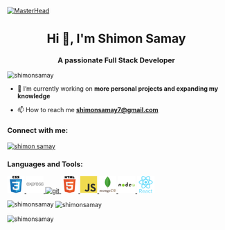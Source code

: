 [![MasterHead](https://miro.medium.com/max/1400/0*FGD6BUzzZs1VJLuY.gif)](https://github.com/ShimonSamay)
<h1 align="center">Hi 👋, I'm Shimon Samay</h1>
<h3 align="center">A passionate Full Stack Developer</h3>
<!-- <img align="right" alt="coding" width="400" src="https://cdn.dribbble.com/users/1059583/screenshots/4171367/coding-freak.gif"> -->
<p align="left"> <img src="https://komarev.com/ghpvc/?username=shimonsamay&label=Profile%20views&color=0e75b6&style=flat" alt="shimonsamay" /> </p>

- 🔭 I’m currently working on **more personal projects and expanding my knowledge**

- 📫 How to reach me **shimonsamay7@gmail.com**

<h3 align="left">Connect with me:</h3>
<p align="left">
<a href="https://linkedin.com/in/shimon samay" target="blank"><img align="center" src="https://raw.githubusercontent.com/rahuldkjain/github-profile-readme-generator/master/src/images/icons/Social/linked-in-alt.svg" alt="shimon samay" height="30" width="40" /></a>
</p>

<h3 align="left">Languages and Tools:</h3>
<p align="left"> <a href="https://www.w3schools.com/css/" target="_blank" rel="noreferrer"> <img src="https://raw.githubusercontent.com/devicons/devicon/master/icons/css3/css3-original-wordmark.svg" alt="css3" width="40" height="40"/> </a> <a href="https://expressjs.com" target="_blank" rel="noreferrer"> <img src="https://raw.githubusercontent.com/devicons/devicon/master/icons/express/express-original-wordmark.svg" alt="express" width="40" height="40"/> </a> <a href="https://git-scm.com/" target="_blank" rel="noreferrer"> <img src="https://www.vectorlogo.zone/logos/git-scm/git-scm-icon.svg" alt="git" width="40" height="40"/> </a> <a href="https://www.w3.org/html/" target="_blank" rel="noreferrer"> <img src="https://raw.githubusercontent.com/devicons/devicon/master/icons/html5/html5-original-wordmark.svg" alt="html5" width="40" height="40"/> </a> <a href="https://developer.mozilla.org/en-US/docs/Web/JavaScript" target="_blank" rel="noreferrer"> <img src="https://raw.githubusercontent.com/devicons/devicon/master/icons/javascript/javascript-original.svg" alt="javascript" width="40" height="40"/> </a> <a href="https://www.mongodb.com/" target="_blank" rel="noreferrer"> <img src="https://raw.githubusercontent.com/devicons/devicon/master/icons/mongodb/mongodb-original-wordmark.svg" alt="mongodb" width="40" height="40"/> </a> <a href="https://nodejs.org" target="_blank" rel="noreferrer"> <img src="https://raw.githubusercontent.com/devicons/devicon/master/icons/nodejs/nodejs-original-wordmark.svg" alt="nodejs" width="40" height="40"/> </a> <a href="https://reactjs.org/" target="_blank" rel="noreferrer"> <img src="https://raw.githubusercontent.com/devicons/devicon/master/icons/react/react-original-wordmark.svg" alt="react" width="40" height="40"/> </a> </p>

<p><img align="left" src="https://github-readme-stats.vercel.app/api/top-langs?username=shimonsamay&show_icons=true&locale=en&layout=compact" alt="shimonsamay" /></p>

<p>&nbsp;<img align="center" src="https://github-readme-stats.vercel.app/api?username=shimonsamay&show_icons=true&locale=en" alt="shimonsamay" /></p>

<p><img align="center" src="https://github-readme-streak-stats.herokuapp.com/?user=shimonsamay&" alt="shimonsamay" /></p>

